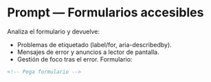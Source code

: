 # Prompt — Formularios accesibles
Analiza el formulario y devuelve:
- Problemas de etiquetado (label/for, aria-describedby).
- Mensajes de error y anuncios a lector de pantalla.
- Gestión de foco tras el error.
Formulario:
```html
<!-- Pega formulario -->
```